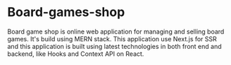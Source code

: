 # Board-games-shop

Board game shop is online web application for managing and selling board games.
It's build using MERN stack. This application use Next.js for SSR and this application is built using latest technologies in both front end and backend, like Hooks and Context API on React.
